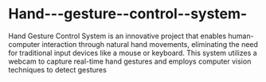 # Hand---gesture--control--system-
Hand Gesture Control System is an innovative project that enables human-computer interaction through natural hand movements, eliminating the need for traditional input devices like a mouse or keyboard. This system utilizes a webcam to capture real-time hand gestures and employs computer vision techniques to detect gestures
